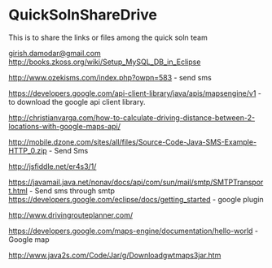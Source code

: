 # QuickSolnShareDrive
This is to share the links or files among the quick soln team

girish.damodar@gmail.com
http://books.zkoss.org/wiki/Setup_MySQL_DB_in_Eclipse


http://www.ozekisms.com/index.php?owpn=583 - send sms

https://developers.google.com/api-client-library/java/apis/mapsengine/v1 - to download the google api client library.

http://christianvarga.com/how-to-calculate-driving-distance-between-2-locations-with-google-maps-api/

http://mobile.dzone.com/sites/all/files/Source-Code-Java-SMS-Example-HTTP_0.zip - Send Sms 

http://jsfiddle.net/er4s3/1/

https://javamail.java.net/nonav/docs/api/com/sun/mail/smtp/SMTPTransport.html - Send sms through smtp
https://developers.google.com/eclipse/docs/getting_started - google plugin

http://www.drivingrouteplanner.com/

https://developers.google.com/maps-engine/documentation/hello-world - Google map

http://www.java2s.com/Code/Jar/g/Downloadgwtmaps3jar.htm
